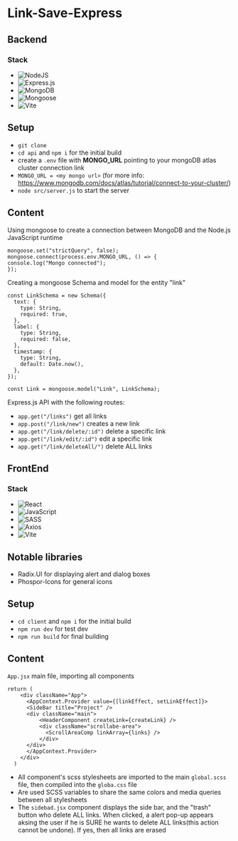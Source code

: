 # Link-Save-Express

## Backend

### Stack
- ![NodeJS](https://img.shields.io/badge/node.js-6DA55F?style=for-the-badge&logo=node.js&logoColor=white)
- ![Express.js](https://img.shields.io/badge/express.js-%23404d59.svg?style=for-the-badge&logo=express&logoColor=%2361DAFB)
- ![MongoDB](https://img.shields.io/badge/MongoDB-%234ea94b.svg?style=for-the-badge&logo=mongodb&logoColor=white)
- ![Mongoose](https://img.shields.io/badge/Mongoose-860000?style=for-the-badge&logo=mongodb&logoColor=white)
- ![Vite](https://img.shields.io/badge/vite-%23646CFF.svg?style=for-the-badge&logo=vite&logoColor=white)


## Setup
- ``git clone`` 
- ``cd api`` and ``npm i`` for the initial build
- create a  ``.env`` file with **MONGO_URL** pointing to your mongoDB atlas cluster connection link
- ``MONGO_URL = <my mongo url>`` (for more info: https://www.mongodb.com/docs/atlas/tutorial/connect-to-your-cluster/)
- ``node src/server.js`` to start the server


## Content

Using mongoose to create a connection between MongoDB and the Node.js JavaScript runtime 
```
mongoose.set("strictQuery", false);
mongoose.connect(process.env.MONGO_URL, () => {
console.log("Mongo connected");
});
```
Creating a mongoose Schema and model for the entity "link"
```
const LinkSchema = new Schema({
  text: {
    type: String,
    required: true,
  },
  label: {
    type: String,
    required: false,
  },
  timestamp: {
    type: String,
    default: Date.now(),
  },
});

const Link = mongoose.model("Link", LinkSchema);
```
Express.js API with the following routes:
- ``app.get("/links")`` get all links
- ``app.post("/link/new")`` creates a new link 
- ``app.get("/link/delete/:id")`` delete a specific link 
- ``app.get("/link/edit/:id")`` edit a specific link
- ``app.get("/link/deleteAll/")`` delete ALL links

## FrontEnd


### Stack
- ![React](https://img.shields.io/badge/react-%2320232a.svg?style=for-the-badge&logo=react&logoColor=%2361DAFB)
- ![JavaScript](https://img.shields.io/badge/javascript-%23323330.svg?style=for-the-badge&logo=javascript&logoColor=%23F7DF1E)
- ![SASS](https://img.shields.io/badge/SASS-hotpink.svg?style=for-the-badge&logo=SASS&logoColor=white)
- ![Axios](https://img.shields.io/badge/axios-864196?style=for-the-badge&logo=expo&logoColor=white)
- ![Vite](https://img.shields.io/badge/vite-%23646CFF.svg?style=for-the-badge&logo=vite&logoColor=white)

## Notable libraries
- Radix.UI for displaying alert and dialog boxes
- Phospor-Icons for general icons


## Setup
- ``cd client`` and ``npm i`` for the initial build
- ``npm run dev`` for test dev
- ``npm run build`` for final building

## Content

``App.jsx`` main file, importing all components

```
return (
    <div className="App">
      <AppContext.Provider value={[linkEffect, setLinkEffect]}>
      <SideBar title="Project" />
      <div className="main">
          <HeaderComponent createLink={createLink} />
          <div className="scrollabe-area">
            <ScrollAreaComp linkArray={links} />
          </div>
      </div>
      </AppContext.Provider>
    </div>
  )
```


- All component's scss stylesheets are imported to the main ``global.scss`` file, then compiled into the ``globa.css`` file
- Are used SCSS variables to share the same colors and media queries between all stylesheets
- The ``sidebad.jsx`` component displays the side bar, and the "trash" button who delete ALL links. When clicked, a alert pop-up appears aksing the user if he is SURE he wants to delete ALL links(this action cannot be undone). If yes, then all links are erased


